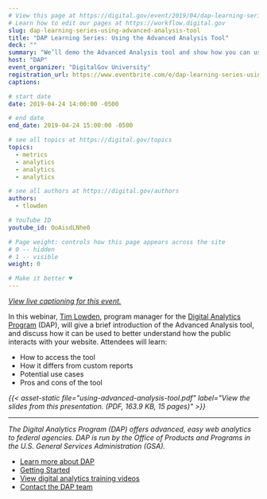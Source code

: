 ```yaml
---
# View this page at https://digital.gov/event/2019/04/dap-learning-series-using-advanced-analysis
# Learn how to edit our pages at https://workflow.digital.gov
slug: dap-learning-series-using-advanced-analysis-tool
title: "DAP Learning Series: Using the Advanced Analysis Tool"
deck: ""
summary: "We’ll demo the Advanced Analysis tool and show how you can use it to better understand your data and create drag-and-drop reports!"
host: "DAP"
event_organizer: "DigitalGov University"
registration_url: https://www.eventbrite.com/e/dap-learning-series-using-the-advanced-analysis-tool-registration-59013346508
captions: 

# start date
date: 2019-04-24 14:00:00 -0500

# end date
end_date: 2019-04-24 15:00:00 -0500

# see all topics at https://digital.gov/topics
topics: 
  - metrics
  - analytics
  - analytics
  - analytics

# see all authors at https://digital.gov/authors
authors: 
  - tlowden

# YouTube ID
youtube_id: OoAisdLNhe0

# Page weight: controls how this page appears across the site
# 0 -- hidden
# 1 -- visible
weight: 0

# Make it better ♥
---
```


[*View live captioning for this event.*](https://www.captionedtext.com/client/event.aspx?EventID=3948197&CustomerID=321)

In this webinar, [Tim Lowden](https://digital.gov/authors/tlowden/), program manager for the [Digital Analytics Program](https://digital.gov/dap/) (DAP), will give a brief introduction of the Advanced Analysis tool, and discuss how it can be used to better understand how the public interacts with your website. Attendees will learn:

- How to access the tool
- How it differs from custom reports
- Potential use cases
- Pros and cons of the tool

_{{< asset-static file="using-advanced-analysis-tool.pdf" label="View the slides from this presentation. (PDF, 163.9 KB, 15 pages)" >}}_

---

_The Digital Analytics Program (DAP) offers advanced, easy web analytics to federal agencies. DAP is run by the Office of Products and Programs in the U.S. General Services Administration (GSA)._

- [Learn more about DAP](https://www.digitalgov.gov/services/dap/)
- [Getting Started](https://github.com/digital-analytics-program/gov-wide-code)
- [View digital analytics training videos](https://www.youtube.com/playlist?list=PLd9b-GuOJ3nFwlyvLFUtmDpYFKezhot8P)
- [Contact the DAP team](mailto:dap@support.digitalgov.gov)
